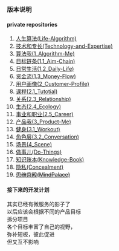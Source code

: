 ### 版本说明
#### private repositories
1. [人生算法(Life-Algorithm)](https://github.com/xieqiupeng/Life-Algorithm)
1. [技术和专长(Technology-and-Expertise)](https://github.com/xieqiupeng/Technology-and-Expertise)
1. [算法我(1_Algorithm-Me)](https://github.com/xieqiupeng/1_Algorithm-Me)
1. [目标链条(1.1_Aim-Chain)](https://github.com/xieqiupeng/1.1_Aim-Chain)
1. [日常生活(1.2_Daily-Life)](https://github.com/xieqiupeng/1.2_Daily-Life)
1. [资金流(1.3_Money-Flow)](https://github.com/xieqiupeng/1.3_Money-Flow)
1. [用户画像(2_Customer-Profile)](https://github.com/xieqiupeng/2_Customer-Profile)
1. [课程(2.1_Tutotial)](https://github.com/xieqiupeng/2.1_Tutotial)
1. [关系(2.3_Relationship)](https://github.com/xieqiupeng/2.3_Relationship)
1. [生态(2.4_Ecology)](https://github.com/xieqiupeng/2.4_Ecology)
1. [事业和职业(2.5_Career)](https://github.com/xieqiupeng/2.5_Career)
1. [产品我(3_Product-Me)](https://github.com/xieqiupeng/3_Product-Me)
1. [健身(3.1_Workout)](https://github.com/xieqiupeng/Workout)
1. [角色层(3.2_Conversation)](https://github.com/xieqiupeng/Workout)
1. [场景(4_Scene)](https://github.com/xieqiupeng/4_Scene)
1. [做事儿(Do-Things)](https://github.com/xieqiupeng/Concealment)
1. [知识账本(Knowledge-Book)](https://github.com/xieqiupeng/Knowledge-Book)
1. [隐私(Concealment)](https://github.com/xieqiupeng/Concealment)
1. [~~思维宫殿(MindPalace)~~](https://github.com/xieqiupeng)

#### 接下来的开发计划
其实已经有微服务的影子了  
以后应该会根据不同的产品目标  
拆分项目  
各个目标丰富了自己的视野，  
弥补短板，彼此促进  
但又互不影响  
